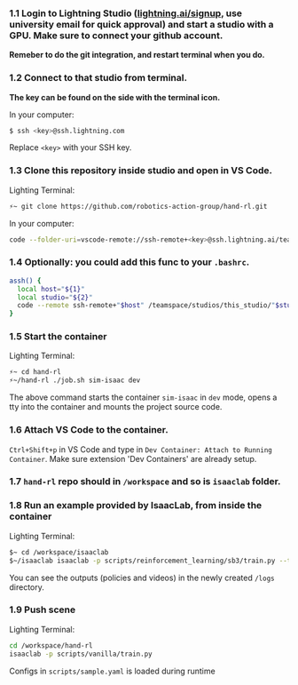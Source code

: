
### 1.1 Login to Lightning Studio ([lightning.ai/signup](https://lightning.ai/sign-up), use university email for quick approval) and start a studio with a GPU. Make sure to connect your github account.
**Remeber to do the git integration, and restart terminal when you do.**

### 1.2 Connect to that studio from terminal.

**The key can be found on the side with the terminal icon.**

In your computer:
```bash
$ ssh <key>@ssh.lightning.com
```
Replace `<key>` with your SSH key.

### 1.3 Clone this repository inside studio and open in VS Code.

Lighting Terminal:
```bash
⚡~ git clone https://github.com/robotics-action-group/hand-rl.git
```

In your computer:
```bash
code --folder-uri=vscode-remote://ssh-remote+<key>@ssh.lightning.ai/teamspace/studios/this_studio/hand-rl
```

### 1.4 Optionally: you could add this func to your `.bashrc`.
```bash
assh() { 
  local host="${1}"
  local studio="${2}"
  code --remote ssh-remote+"$host" /teamspace/studios/this_studio/"$studio"/
}
```

### 1.5 Start the container

Lighting Terminal:
```bash
⚡~ cd hand-rl
⚡~/hand-rl ./job.sh sim-isaac dev
```
The above command starts the container `sim-isaac` in `dev` mode, opens a tty into the container and mounts the project source code.

### 1.6 Attach VS Code to the container.
`Ctrl+Shift+p` in VS Code and type in `Dev Container: Attach to Running Container`. Make sure extension 'Dev Containers' are already setup.

### 1.7 `hand-rl` repo should in `/workspace` and so is `isaaclab` folder.


### 1.8 Run an example provided by IsaacLab, from inside the container

Lighting Terminal:
```bash
$~ cd /workspace/isaaclab
$~/isaaclab isaaclab -p scripts/reinforcement_learning/sb3/train.py --task Isaac-Cartpole-v0 --num_envs 64 --headless --video
``` 
You can see the outputs (policies and videos) in the newly created `/logs` directory.

### 1.9 Push scene
Lighting Terminal:
```bash
cd /workspace/hand-rl
isaaclab -p scripts/vanilla/train.py 

```
Configs in `scripts/sample.yaml` is loaded during runtime
